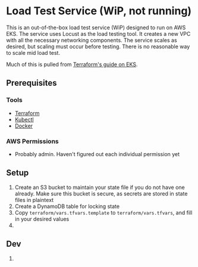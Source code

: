 # Load Test Service (WiP, not running)
This is an out-of-the-box load test service (WiP) designed to run on AWS EKS. The service uses Locust as the load testing tool. It creates a new VPC with all the necessary networking components. The service scales as desired, but scaling must occur before testing. There is no reasonable way to scale mid load test.

Much of this is pulled from [Terraform's guide on EKS](https://www.terraform.io/docs/providers/aws/guides/eks-getting-started.html).

## Prerequisites
### Tools
* [Terraform](https://www.terraform.io/)
* [Kubectl](https://kubernetes.io/docs/tasks/tools/install-kubectl/)
* [Docker](https://store.docker.com/search?type=edition&offering=community)
### AWS Permissions
* Probably admin. Haven't figured out each individual permission yet

## Setup
1. Create an S3 bucket to maintain your state file if you do not have one already. Make sure this bucket is secure, as secrets are stored in state files in plaintext
2. Create a DynamoDB table for locking state
3. Copy `terraform/vars.tfvars.template` to `terraform/vars.tfvars`, and fill in your desired values
4.

## Dev
1.
